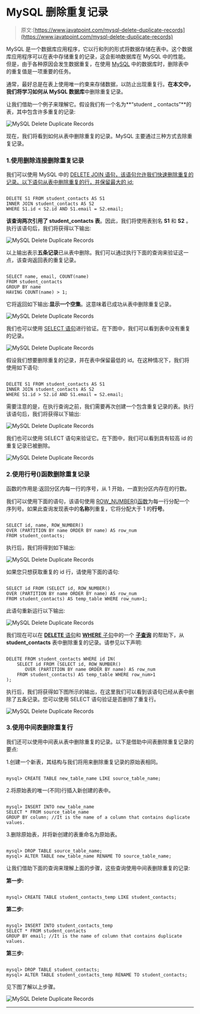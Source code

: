 # MySQL 删除重复记录

> 原文:[https://www.javatpoint.com/mysql-delete-duplicate-records](https://www.javatpoint.com/mysql-delete-duplicate-records)

MySQL 是一个数据库应用程序，它以行和列的形式将数据存储在表中。这个数据库应用程序可以在表中存储重复的记录，这会影响数据库在 MySQL 中的性能。但是，由于各种原因会发生数据重复，在使用 [MySQL](https://www.javatpoint.com/mysql-tutorial) 中的数据库时，删除表中的重复值是一项重要的任务。

通常，最好总是在表上使用唯一约束来存储数据，以防止出现重复行。**在本文中，我们将学习如何从 MySQL 数据库**中删除重复记录。

让我们借助一个例子来理解它。假设我们有一个名为**“student _ contacts”**的表，其中包含许多重复的记录:

![MySQL Delete Duplicate Records](../Images/3afa442f29b5e7c379428bfd0c3b6ef2.png)

现在，我们将看到如何从表中删除重复的记录。MySQL 主要通过三种方式去除重复记录。

### 1.使用删除连接删除重复记录

我们可以使用 MySQL 中的 [DELETE JOIN 语句，该语句允许我们快速删除重复的记录。以下语句从表中删除重复的行，并保留最大的 id:](https://www.javatpoint.com/mysql-delete-join)

```

DELETE S1 FROM student_contacts AS S1
INNER JOIN student_contacts AS S2 
WHERE S1.id < S2.id AND S1.email = S2.email;

```

**该查询两次引用了 student_contacts 表**。因此，我们将使用表别名 **S1** 和 **S2** 。执行该语句后，我们将获得以下输出:

![MySQL Delete Duplicate Records](../Images/1e57b710a0ae0b5dbcc0622ce22637d9.png)

以上输出表示**五条记录**已从表中删除。我们可以通过执行下面的查询来验证这一点，该查询返回表的重复记录。

```

SELECT name, email, COUNT(name)
FROM student_contacts
GROUP BY name
HAVING COUNT(name) > 1;

```

它将返回如下输出:**显示一个空集**。这意味着已成功从表中删除重复记录。

![MySQL Delete Duplicate Records](../Images/cf5ac84cad3f5d70ef2f09495cdbd10d.png)

我们也可以使用 [SELECT 语句](https://www.javatpoint.com/mysql-select)进行验证。在下图中，我们可以看到表中没有重复的记录。

![MySQL Delete Duplicate Records](../Images/41e0d56f82478b3ff666917f754b4287.png)

假设我们想要删除重复的记录，并在表中保留最低的 id。在这种情况下，我们将使用如下语句:

```

DELETE S1 FROM student_contacts AS S1
INNER JOIN student_contacts AS S2 
WHERE S1.id > S2.id AND S1.email = S2.email;

```

需要注意的是，在执行查询之前，我们需要再次创建一个包含重复记录的表。执行该语句后，我们将获得以下输出:

![MySQL Delete Duplicate Records](../Images/4d0aac0cdea9dab28c08e7860c6d097c.png)

我们也可以使用 SELECT 语句来验证它。在下图中，我们可以看到具有较高 id 的重复记录已被删除。

![MySQL Delete Duplicate Records](../Images/ce88d15f6df10f405122e6bc44235b74.png)

### 2.使用行号()函数删除重复记录

函数的作用是:返回分区内每一行的序号，从 1 开始，一直到分区内存在的行数。

我们可以使用下面的语句，该语句使用 [ROW_NUMBER()函数](https://www.javatpoint.com/mysql-row_number-function)为每一行分配一个序列号。如果此查询发现表中的**名称**列重复，它将分配大于 1 的**行号**。

```

SELECT id, name, ROW_NUMBER() 
OVER (PARTITION BY name ORDER BY name) AS row_num 
FROM student_contacts;

```

执行后，我们将得到如下输出:

![MySQL Delete Duplicate Records](../Images/5e5e419311e82c160e4d6272326667bc.png)

如果您只想获取重复的 id 行，请使用下面的语句:

```

SELECT id FROM (SELECT id, ROW_NUMBER() 
OVER (PARTITION BY name ORDER BY name) AS row_num 
FROM student_contacts) AS temp_table WHERE row_num>1;

```

此语句重新运行以下输出:

![MySQL Delete Duplicate Records](../Images/fa0307be5f6030726e21a7dd5451a658.png)

我们现在可以在 [**DELETE** 语句](https://www.javatpoint.com/mysql-delete)和 [**WHERE** 子句](https://www.javatpoint.com/mysql-where)中的一个 **[子查询](https://www.javatpoint.com/mysql-subquery)** 的帮助下，从 **student_contacts** 表中删除重复的记录。请参见以下声明:

```

DELETE FROM student_contacts WHERE id IN(
    SELECT id FROM (SELECT id, ROW_NUMBER() 
       OVER (PARTITION BY name ORDER BY name) AS row_num 
    FROM student_contacts) AS temp_table WHERE row_num>1
);

```

执行后，我们将获得如下图所示的输出，在这里我们可以看到该语句已经从表中删除了五条记录。您可以使用 SELECT 语句验证是否删除了重复行。

![MySQL Delete Duplicate Records](../Images/675cc78f8e3c670246dc4779733387c0.png)

### 3.使用中间表删除重复行

我们还可以使用中间表从表中删除重复的记录。以下是借助中间表删除重复记录的要点:

1.创建一个新表，其结构与我们将用来删除重复记录的原始表相同。

```

mysql> CREATE TABLE new_table_name LIKE source_table_name;

```

2.将原始表的唯一(不同)行插入新创建的表中。

```

mysql> INSERT INTO new_table_name
SELECT * FROM source_table_name
GROUP BY column; //It is the name of a column that contains duplicate values.

```

3.删除原始表，并将新创建的表重命名为原始表。

```

mysql> DROP TABLE source_table_name;
mysql> ALTER TABLE new_table_name RENAME TO source_table_name;

```

让我们借助下面的查询来理解上面的步骤，这些查询使用中间表删除重复的记录:

**第一步:**

```

mysql> CREATE TABLE student_contacts_temp LIKE student_contacts;

```

**第二步:**

```

mysql> INSERT INTO student_contacts_temp
SELECT * FROM student_contacts 
GROUP BY email; //It is the name of column that contains duplicate values.

```

**第三步:**

```

mysql> DROP TABLE student_contacts;
mysql> ALTER TABLE student_contacts_temp RENAME TO student_contacts;

```

见下图了解以上步骤。

![MySQL Delete Duplicate Records](../Images/fd14e149a53815be025c3d6135f57246.png)

* * *